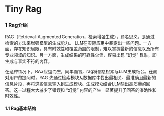 # Tiny Rag

### 1 Rag介绍

RAG（Retrieval-Augmented Generation，检索增强生成），顾名思义，是通过检索的方法来增强模型的生成能力。 LLM在实际应用中暴露出一些问题。一方面，存在知识局限，具有时效性和覆盖范围的限制，难以掌握最新的信息以及所有专业领域的知识。另一方面，生成结果的可靠性欠佳，容易出现 “幻觉” 现象，即生成与事实不符的内容。

在这种情况下，RAG应运而生。简单而言，rag将信息检索与LLM生成结合。在面对用户的提问时，RAG 先通过检索模块从数据库中找出最相关、最准确且最新的信息片段，再将这些信息输入到生成模块。生成模块结合LLM输出高质量的回答。这一过程大大减少了错误和 “幻觉” 内容的产生，显著提升了回答的准确性和时效性。

#### 1.1 Rag基本结构



